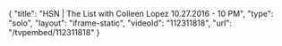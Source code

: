 {
    "title": "HSN | The List with Colleen Lopez 10.27.2016 - 10 PM",
    "type": "solo",
    "layout": "iframe-static",
    "videoId": "112311818",
    "url": "\/tvpembed\/112311818"
}